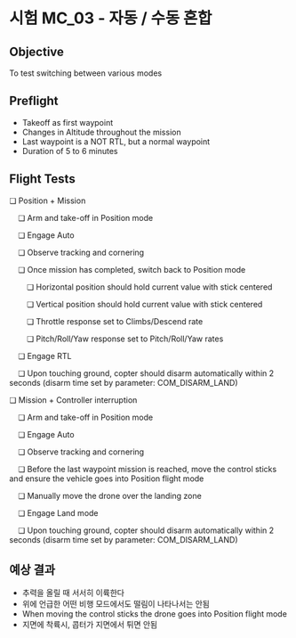 # 시험 MC_03 - 자동 / 수동 혼합

## Objective

To test switching between various modes

## Preflight

- Takeoff as first waypoint
- Changes in Altitude throughout the mission
- Last waypoint is a NOT RTL, but a normal waypoint
- Duration of 5 to 6 minutes

## Flight Tests

❏ Position + Mission

&nbsp;&nbsp;&nbsp;&nbsp;❏ Arm and take-off in Position mode

&nbsp;&nbsp;&nbsp;&nbsp;❏ Engage Auto

&nbsp;&nbsp;&nbsp;&nbsp;❏ Observe tracking and cornering

&nbsp;&nbsp;&nbsp;&nbsp;❏ Once mission has completed, switch back to Position mode

&nbsp;&nbsp;&nbsp;&nbsp;&nbsp;&nbsp;&nbsp;&nbsp;❏ Horizontal position should hold current value with stick centered

&nbsp;&nbsp;&nbsp;&nbsp;&nbsp;&nbsp;&nbsp;&nbsp;❏ Vertical position should hold current value with stick centered

&nbsp;&nbsp;&nbsp;&nbsp;&nbsp;&nbsp;&nbsp;&nbsp;❏ Throttle response set to Climbs/Descend rate

&nbsp;&nbsp;&nbsp;&nbsp;&nbsp;&nbsp;&nbsp;&nbsp;❏ Pitch/Roll/Yaw response set to Pitch/Roll/Yaw rates

&nbsp;&nbsp;&nbsp;&nbsp;❏ Engage RTL

&nbsp;&nbsp;&nbsp;&nbsp;❏ Upon touching ground, copter should disarm automatically within 2 seconds (disarm time set by parameter: COM_DISARM_LAND)

❏ Mission + Controller interruption

&nbsp;&nbsp;&nbsp;&nbsp;❏ Arm and take-off in Position mode

&nbsp;&nbsp;&nbsp;&nbsp;❏ Engage Auto

&nbsp;&nbsp;&nbsp;&nbsp;❏ Observe tracking and cornering

&nbsp;&nbsp;&nbsp;&nbsp;❏ Before the last waypoint mission is reached, move the control sticks and ensure the vehicle goes into Position flight mode

&nbsp;&nbsp;&nbsp;&nbsp;❏ Manually move the drone over the landing zone

&nbsp;&nbsp;&nbsp;&nbsp;❏ Engage Land mode

&nbsp;&nbsp;&nbsp;&nbsp;❏ Upon touching ground, copter should disarm automatically within 2 seconds (disarm time set by parameter: COM_DISARM_LAND)

## 예상 결과

- 추력을 올릴 때 서서히 이륙한다
- 위에 언급한 어떤 비행 모드에서도 떨림이 나타나서는 안됨
- When moving the control sticks the drone goes into Position flight mode
- 지면에 착륙시, 콥터가 지면에서 튀면 안됨
